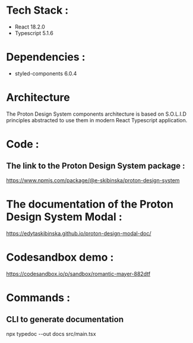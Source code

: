 # Tech Stack :

- React 18.2.0
- Typescript 5.1.6

# Dependencies :

- styled-components 6.0.4

# Architecture

The Proton Design System components architecture is based on S.O.L.I.D principles abstracted to use them in modern React Typescript application.

# Code :

## The link to the Proton Design System package :
https://www.npmjs.com/package/@e-skibinska/proton-design-system

# The documentation of the Proton Design System Modal :
https://edytaskibinska.github.io/proton-design-modal-doc/

# Codesandbox demo :
https://codesandbox.io/p/sandbox/romantic-mayer-882dtf

# Commands :

## CLI to generate documentation

npx typedoc --out docs src/main.tsx